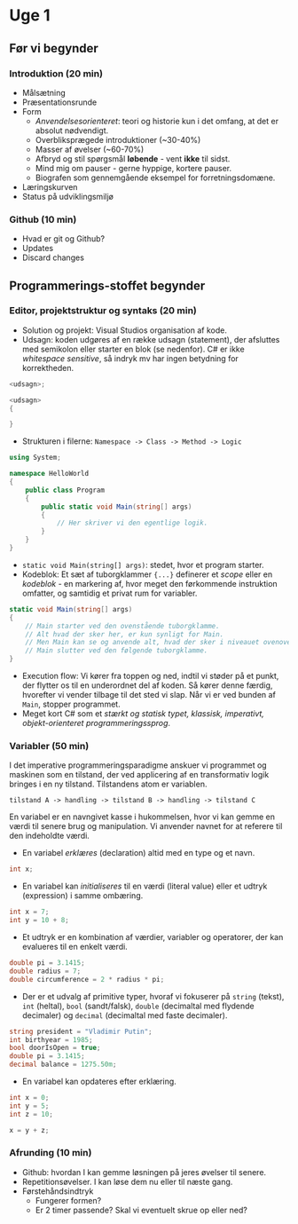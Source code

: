# Uge 1

## Før vi begynder

### Introduktion (20 min)

- Målsætning
- Præsentationsrunde
- Form
  - _Anvendelsesorienteret_: teori og historie kun i det omfang, at det er absolut nødvendigt.
  - Overbliksprægede introduktioner (~30-40%)
  - Masser af øvelser (~60-70%)
  - Afbryd og stil spørgsmål **løbende** - vent **ikke** til sidst.
  - Mind mig om pauser - gerne hyppige, kortere pauser.
  - Biografen som gennemgående eksempel for forretningsdomæne.
- Læringskurven
- Status på udviklingsmiljø

### Github (10 min)

- Hvad er git og Github?
- Updates
- Discard changes

## Programmerings-stoffet begynder

### Editor, projektstruktur og syntaks (20 min)

- Solution og projekt: Visual Studios organisation af kode.
- Udsagn: koden udgøres af en række udsagn (statement), der afsluttes med semikolon eller starter en blok (se nedenfor). C# er ikke _whitespace sensitive_, så indryk mv har ingen betydning for korrektheden.
```csharp
<udsagn>;

<udsagn> 
{

}
```

- Strukturen i filerne: `Namespace -> Class -> Method -> Logic`
```csharp
using System;

namespace HelloWorld
{
    public class Program
    {
        public static void Main(string[] args) 
        {
            // Her skriver vi den egentlige logik.
        }
    }
}
```

- `static void Main(string[] args)`: stedet, hvor et program starter.
- Kodeblok: Et sæt af tuborgklammer `{...}` definerer et _scope_ eller en _kodeblok_ - en markering af, hvor meget den førkommende instruktion omfatter, og samtidig et privat rum for variabler.

```csharp
static void Main(string[] args) 
{
    // Main starter ved den ovenstående tuborgklamme.
    // Alt hvad der sker her, er kun synligt for Main.
    // Men Main kan se og anvende alt, hvad der sker i niveauet ovenover.
    // Main slutter ved den følgende tuborgklamme.
}
```

- Execution flow: Vi kører fra toppen og ned, indtil vi støder på et punkt, der flytter os til en underordnet del af koden. Så kører denne færdig, hvorefter vi vender tilbage til det sted vi slap. Når vi er ved bunden af `Main`, stopper programmet.
- Meget kort C# som et _stærkt og statisk typet, klassisk, imperativt, objekt-orienteret programmeringssprog_.

### Variabler (50 min)

I det imperative programmeringsparadigme anskuer vi programmet og maskinen som en tilstand, der ved applicering af en transformativ logik bringes i en ny tilstand. Tilstandens atom er variablen.

`tilstand A -> handling -> tilstand B -> handling -> tilstand C`

En variabel er en navngivet kasse i hukommelsen, hvor vi kan gemme en værdi til senere brug og manipulation. Vi anvender navnet for at referere til den indeholdte værdi.

- En variabel _erklæres_ (declaration) altid med en type og et navn.
```csharp
int x;
```

- En variabel kan _initialiseres_ til en værdi (literal value) eller et udtryk (expression) i samme ombæring.
```csharp
int x = 7;
int y = 10 + 8;
```

- Et udtryk er en kombination af værdier, variabler og operatorer, der kan evalueres til en enkelt værdi.
```csharp
double pi = 3.1415;
double radius = 7;
double circumference = 2 * radius * pi;
```

- Der er et udvalg af primitive typer, hvoraf vi fokuserer på `string` (tekst), `int` (heltal), `bool` (sandt/falsk), `double` (decimaltal med flydende decimaler) og `decimal` (decimaltal med faste decimaler).
```csharp
string president = "Vladimir Putin";
int birthyear = 1985;
bool doorIsOpen = true;
double pi = 3.1415;
decimal balance = 1275.50m;
```

- En variabel kan opdateres efter erklæring.
```csharp
int x = 0;
int y = 5;
int z = 10;

x = y + z;
```

### Afrunding (10 min)

- Github: hvordan I kan gemme løsningen på jeres øvelser til senere.
- Repetitionsøvelser. I kan løse dem nu eller til næste gang.
- Førstehåndsindtryk
  - Fungerer formen?
  - Er 2 timer passende? Skal vi eventuelt skrue op eller ned?